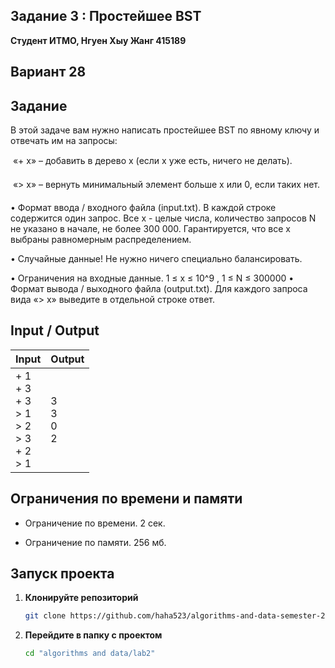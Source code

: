 ## Задание 3 : Простейшее BST

**Студент ИТМО,  Нгуен Хыу Жанг  415189**  

## Вариант 28

## Задание

В этой задаче вам нужно написать простейшее BST по явному ключу и отвечать им на запросы:

 «+ x» – добавить в дерево x (если x уже есть, ничего не делать).

 «> x» – вернуть минимальный элемент больше x или 0, если таких нет.

• Формат ввода / входного файла (input.txt). В каждой строке содержится один запрос. Все x - целые числа, количество запросов N не указано в начале, не более 300 000. Гарантируется, что все x выбраны равномерным
распределением.

• Случайные данные! Не нужно ничего специально балансировать.

• Ограничения на входные данные. 1 ≤ x ≤ 10^9 , 1 ≤ N ≤ 300000
• Формат вывода / выходного файла (output.txt). Для каждого запроса вида «> x» выведите в отдельной строке ответ.
 
## Input / Output 

| Input                                                              | Output                               |   
|--------------------------------------------------------------------|--------------------------------------|
| + 1<br/>+ 3<br/>+ 3<br/>> 1<br/>> 2<br/>> 3<br/>+ 2<br/>> 1        | 3<br/>3<br/>0<br/>2                  |


## Ограничения по времени и памяти

- Ограничение по времени. 2 сек.

- Ограничение по памяти. 256 мб.


## Запуск проекта
1. **Клонируйте репозиторий**
   ```bash
   git clone https://github.com/haha523/algorithms-and-data-semester-2.git
   ```
2. **Перейдите в папку с проектом**
   ```bash
   cd "algorithms and data/lab2"
   ```
